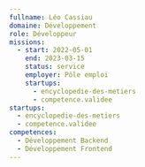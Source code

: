 ```yaml
---
fullname: Léo Cassiau
domaine: Développement
role: Développeur
missions:
  - start: 2022-05-01
    end: 2023-03-15
    status: service
    employer: Pôle emploi
    startups:
      - encyclopedie-des-metiers
      - competence.validee
startups:
  - encyclopedie-des-metiers
  - competence.validee
competences:
  - Développement Backend
  - Développement Frontend
---
```


